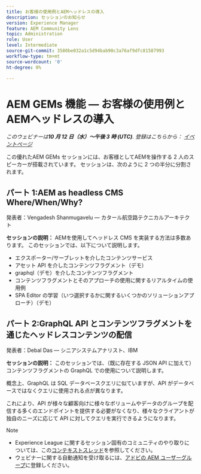```yaml
---
title: お客様の使用例とAEMヘッドレスの導入
description: セッションのお知らせ
version: Experience Manager
feature: AEM Community Lens
topic: Administration
role: User
level: Intermediate
source-git-commit: 3580be032a1c5d94bab90c3a76af9dfc81587993
workflow-type: tm+mt
source-wordcount: '0'
ht-degree: 0%

---
```


# AEM GEMs 機能 — お客様の使用例とAEMヘッドレスの導入

*このウェビナーは&#x200B;**10 月 12 日（水）～午後 3 時 (UTC)**. 登録はこちらから： [イベントページ](https://adobe.ly/3dlDWjh)*

この優れたAEM GEMs セッションには、お客様としてAEMを操作する 2 人のスピーカーが搭載されています。 セッションは、次のように 2 つの半分に分割されます。

## パート 1:AEM as headless CMS Where/When/Why?

発表者：Vengadesh Shanmugavelu — カタール航空路テクニカルアーキテクト

**セッションの説明：**
AEMを使用してヘッドレス CMS を実装する方法は多数あります。
このセッションでは、以下について説明します。

* エクスポーター/サーブレットを介したコンテンツサービス
* アセット API を介したコンテンツフラグメント（デモ）
* graphql（デモ）を介したコンテンツフラグメント
* コンテンツフラグメントとそのアプローチの使用に関するリアルタイムの使用例
* SPA Editor の学習（いつ選択するかに関するいくつかのソリューションアプローチ）（デモ）

## パート 2:GraphQL API とコンテンツフラグメントを通じたヘッドレスコンテンツの配信

発表者：Debal Das — シニアシステムアナリスト、IBM

**セッションの説明：**
このセッションでは、（既に存在する JSON API に加えて）コンテンツフラグメントの GraphQL での使用について説明します。

概念上、GraphQL は SQL データベースクエリに似ていますが、API がデータベースではなくクエリに使用される点が異なります。

これにより、API が様々な顧客向けに様々なボリュームやデータのグループを配信する多くのエンドポイントを提供する必要がなくなり、様々なクライアントが独自のニーズに応じて API に対してクエリを実行できるようになります。

>[!NOTE]
>
>* Experience League に関するセッション固有のコミュニティのやり取りについては、この[コンテキストスレッド](https://adobe.ly/3r6P4nr)を参照してください。
>* ウェビナーに関する自動通知を受け取るには、[アドビの AEM ユーザーグループ](https://aem-augs.adobe.com/)に登録しください。